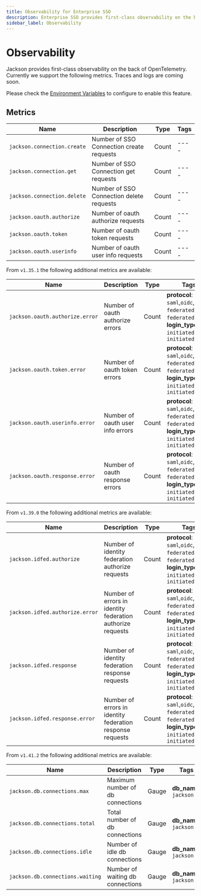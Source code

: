 ```yaml
---
title: Observability for Enterprise SSO
description: Enterprise SSO provides first-class observability on the back of OpenTelemetry.
sidebar_label: Observability
---
```


# Observability

Jackson provides first-class observability on the back of OpenTelemetry. Currently we support the following metrics. Traces and logs are coming soon.

Please check the [Environment Variables](./deploy/env-variables.md#opentelemetry-configuration) to configure to enable this feature.

## Metrics

| Name                        | Description                              | Type  | Tags |
| --------------------------- | ---------------------------------------- | ----- | ---- |
| `jackson.connection.create` | Number of SSO Connection create requests | Count | ---- |
| `jackson.connection.get`    | Number of SSO Connection get requests    | Count | ---- |
| `jackson.connection.delete` | Number of SSO Connection delete requests | Count | ---- |
| `jackson.oauth.authorize`   | Number of oauth authorize requests       | Count | ---- |
| `jackson.oauth.token`       | Number of oauth token requests           | Count | ---- |
| `jackson.oauth.userinfo`    | Number of oauth user info requests       | Count | ---- |

From `v1.35.1` the following additional metrics are available:

| Name                        | Description                              | Type  | Tags |
| --------------------------- | ---------------------------------------- | ----- | ---- |
| `jackson.oauth.authorize.error`   | Number of oauth authorize errors         | Count | **protocol**: `saml`,`oidc`,`saml-federated`,`oidc-federated` ; **login_type**: `sp-initiated`,`idp-initiated` |
| `jackson.oauth.token.error`       | Number of oauth token errors             | Count | **protocol**: `saml`,`oidc`,`saml-federated`,`oidc-federated` ; **login_type**: `sp-initiated`,`idp-initiated` |
| `jackson.oauth.userinfo.error`    | Number of oauth user info errors         | Count | **protocol**: `saml`,`oidc`,`saml-federated`,`oidc-federated` ; **login_type**: `sp-initiated`,`idp-initiated` |
| `jackson.oauth.response.error`    | Number of oauth response errors          | Count | **protocol**: `saml`,`oidc`,`saml-federated`,`oidc-federated` ; **login_type**: `sp-initiated`,`idp-initiated` |

From `v1.39.0` the following additional metrics are available:

| Name                        | Description                              | Type  | Tags |
| --------------------------- | ---------------------------------------- | ----- | ---- |
| `jackson.idfed.authorize`   | Number of identity federation authorize requests         | Count | **protocol**: `saml`,`oidc`,`saml-federated`,`oidc-federated` ; **login_type**: `sp-initiated`,`idp-initiated` |
| `jackson.idfed.authorize.error`       | Number of errors in identity federation authorize requests             | Count | **protocol**: `saml`,`oidc`,`saml-federated`,`oidc-federated` ; **login_type**: `sp-initiated`,`idp-initiated` |
| `jackson.idfed.response`    | Number of identity federation response requests         | Count | **protocol**: `saml`,`oidc`,`saml-federated`,`oidc-federated` ; **login_type**: `sp-initiated`,`idp-initiated` |
| `jackson.idfed.response.error`    | Number of errors in identity federation response requests          | Count | **protocol**: `saml`,`oidc`,`saml-federated`,`oidc-federated` ; **login_type**: `sp-initiated`,`idp-initiated` |

From `v1.41.2` the following additional metrics are available:

| Name                             | Description                              | Type  | Tags                   |
| -------------------------------- | ---------------------------------------- | ----- | ---------------------- |
| `jackson.db.connections.max`     | Maximum number of db connections         | Gauge | **db_name**: `jackson` |
| `jackson.db.connections.total`   | Total number of db connections           | Gauge | **db_name**: `jackson` |
| `jackson.db.connections.idle`    | Number of idle db connections            | Gauge | **db_name**: `jackson` |
| `jackson.db.connections.waiting` | Number of waiting db connections         | Gauge | **db_name**: `jackson` |
